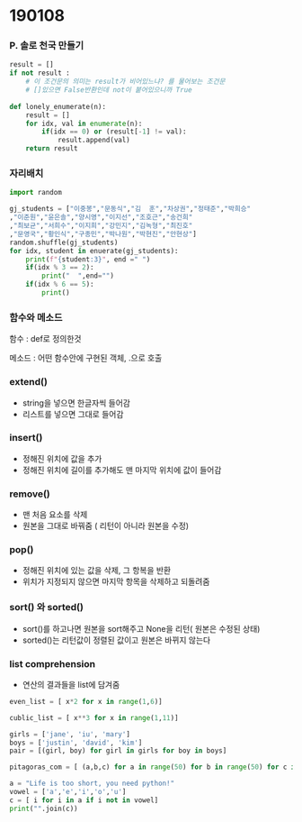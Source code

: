 # 190108



### P. 솔로 천국 만들기 

```python
result = []
if not result : 
    # 이 조건문의 의미는 result가 비어있느냐? 를 물어보는 조건문
    # []있으면 False반환인데 not이 붙어있으니까 True
    
def lonely_enumerate(n):
    result = []
    for idx, val in enumerate(n):
        if(idx == 0) or (result[-1] != val):
            result.append(val)
    return result
```



### 자리배치

```python
import random

gj_students = ["이중봉","문동식","김  훈","차상권","정태준","박희승"
,"이준원","윤은솔","양시영","이지선","조호근","송건희"
,"최보균","서희수","이지희","강민지","김녹형","최진호"
,"문영국","황인식","구종민","박나원","박현진","안현상"]
random.shuffle(gj_students)
for idx, student in enuerate(gj_students):
    print(f"{student:3}", end =" ")
    if(idx % 3 == 2):
        print("  ",end="")
    if(idx % 6 == 5):
        print()
```



### 함수와 메소드

함수 : def로 정의한것

메소드 : 어떤 함수안에 구현된 객체,  .으로 호출



### extend()

- string을 넣으면 한글자씩 들어감
- 리스트를 넣으면 그대로 들어감



### insert()

- 정해진 위치에 값을 추가
- 정해진 위치에 길이를 추가해도 맨 마지막 위치에 값이 들어감



### remove()

- 맨 처음 요소를 삭제
- 원본을 그대로 바꿔줌 ( 리턴이 아니라 원본을 수정)



### pop()

- 정해진 위치에 있는 값을 삭제, 그 항복을 반환
- 위치가 지정되지 않으면 마지막 항목을 삭제하고 되돌려줌



### sort() 와  sorted()

- sort()를 하고나면 원본을 sort해주고 None을 리턴( 원본은 수정된 상태)
- sorted()는 리턴값이 정렬된 값이고 원본은 바뀌지 않는다



### list comprehension

- 연산의 결과들을 list에 담겨줌

```python
even_list = [ x*2 for x in range(1,6)]

cublic_list = [ x**3 for x in range(1,11)]

girls = ['jane', 'iu', 'mary']
boys = ['justin', 'david', 'kim']
pair = [(girl, boy) for girl in girls for boy in boys]

pitagoras_com = [ (a,b,c) for a in range(50) for b in range(50) for c in range(50) if(a**2 + b**2 == c**2 and a<b<c) ]

a = "Life is too short, you need python!"
vowel = ['a','e','i','o','u']
c = [ i for i in a if i not in vowel]
print("".join(c))
```

